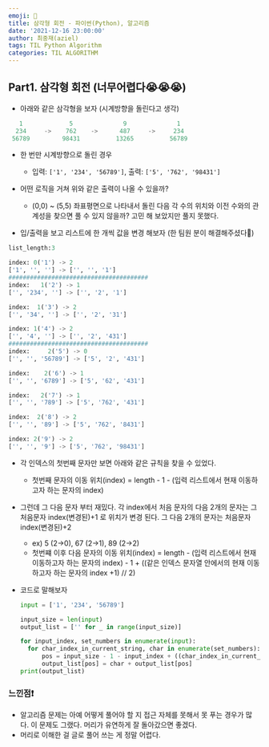 ```yaml
---
emoji: 🦭
title: 삼각형 회전 - 파이썬(Python), 알고리즘
date: '2021-12-16 23:00:00'
author: 최중재(aziel)
tags: TIL Python Algorithm
categories: TIL ALGORITHM
---
```


## Part1. 삼각형 회전 (너무어렵다😭😭😭)

- 아래와 같은 삼각형을 보자 (시계방향을 돌린다고 생각)

```python
   1             5              9              1
  234     ->    762    ->      487     ->     234
 56789         98431          13265          56789
```

- 한 번만 시계방향으로 돌린 경우

  - 입력: `['1', '234', '56789']`, 출력: `['5', '762', '98431']`

- 어떤 로직을 거쳐 위와 같은 출력이 나올 수 있을까?

  - (0,0) ~ (5,5) 좌표평면으로 나타내서 돌린 다음 각 수의 위치와 이전 수와의 관계성을 찾으면 풀 수 있지 않을까? 고민 해 보았지만 풀지 못했다.

- 입/출력을 보고 리스트에 한 개씩 값을 변경 해보자 (한 팀원 분이 해결해주셨다🙂)

```python
list_length:3

index: 0('1') -> 2
['1', '', ''] -> ['', '', '1']
#######################################
index:   1('2') -> 1
['', '234', ''] -> ['', '2', '1']

index:  1('3') -> 2
['', '34', ''] -> ['', '2', '31']

index: 1('4') -> 2
['', '4', ''] -> ['', '2', '431']
#######################################
index:     2('5') -> 0
['', '', '56789'] -> ['5', '2', '431']

index:    2('6') -> 1
['', '', '6789'] -> ['5', '62', '431']

index:   2('7') -> 1
['', '', '789'] -> ['5', '762', '431']

index:  2('8') -> 2
['', '', '89'] -> ['5', '762', '8431']

index: 2('9') -> 2
['', '', '9'] -> ['5', '762', '98431']
```

- 각 인덱스의 첫번째 문자만 보면 아래와 같은 규칙을 찾을 수 있었다.
  - 첫번째 문자의 이동 위치(index) = length - 1 - (입력 리스트에서 현재 이동하고자 하는 문자의 index)
- 그런데 그 다음 문자 부터 재밌다. 각 index에서 처음 문자의 다음 2개의 문자는 그 처음문자 index(변경된)+1 로 위치가 변경 된다. 그 다음 2개의 문자는 처음문자 index(변경된)+2

  - ex) 5 (2->0), 67 (2->1), 89 (2->2)
  - 첫번쨰 이후 다음 문자의 이동 위치(index) = length - (입력 리스트에서 현재 이동하고자 하는 문자의 index) - 1 + ((같은 인덱스 문자열 안에서의 현재 이동하고자 하는 문자의 index +1) // 2)

- 코드로 말해보자

  ```python
  input = ['1', '234', '56789']

  input_size = len(input)
  output_list = ['' for _ in range(input_size)]

  for input_index, set_numbers in enumerate(input):
    for char_index_in_current_string, char in enumerate(set_numbers):
        pos = input_size - 1 - input_index + ((char_index_in_current_string+1)//2)
        output_list[pos] = char + output_list[pos]
  print(output_list)
  ```

### 느낀점❗

- 알고리즘 문제는 아예 어떻게 풀어야 할 지 접근 자체를 못해서 못 푸는 경우가 많다. 이 문제도 그랬다. 머리가 유연하게 잘 돌아갔으면 좋겠다.
- 머리로 이해한 걸 글로 풀어 쓰는 게 정말 어렵다.

```toc

```
